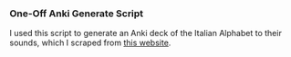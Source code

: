 ### One-Off Anki Generate Script

I used this script to generate an Anki deck of the Italian Alphabet to their sounds, which I scraped from [this website](https://www.rocketlanguages.com/italian/lessons/italian-alphabet).